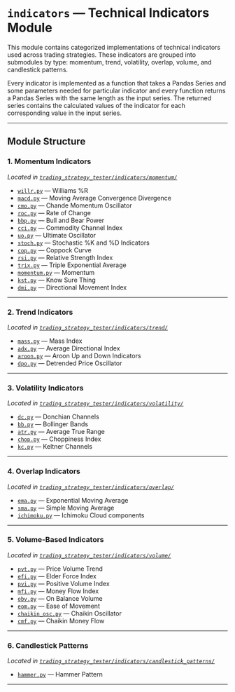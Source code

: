 
# `indicators` — Technical Indicators Module

This module contains categorized implementations of technical indicators used across trading strategies. These indicators are grouped into submodules by type: momentum, trend, volatility, overlap, volume, and candlestick patterns.

Every indicator is implemented as a function that takes a Pandas Series and some parameters needed for particular indicator and every function returns a Pandas Series with the same length as the input series. The returned series contains the calculated values of the indicator for each corresponding value in the input series.

---

## Module Structure

### 1. Momentum Indicators
*Located in [`trading_strategy_tester/indicators/momentum/`](../../../trading_strategy_tester/indicators/momentum)*

- [`willr.py`](../../../trading_strategy_tester/indicators/momentum/willr.py) — Williams %R
- [`macd.py`](../../../trading_strategy_tester/indicators/momentum/macd.py) — Moving Average Convergence Divergence
- [`cmo.py`](../../../trading_strategy_tester/indicators/momentum/cmo.py) — Chande Momentum Oscillator
- [`roc.py`](../../../trading_strategy_tester/indicators/momentum/roc.py) — Rate of Change
- [`bbp.py`](../../../trading_strategy_tester/indicators/momentum/bbp.py) — Bull and Bear Power
- [`cci.py`](../../../trading_strategy_tester/indicators/momentum/cci.py) — Commodity Channel Index
- [`uo.py`](../../../trading_strategy_tester/indicators/momentum/uo.py) — Ultimate Oscillator
- [`stoch.py`](../../../trading_strategy_tester/indicators/momentum/stoch.py) — Stochastic %K and %D Indicators
- [`cop.py`](../../../trading_strategy_tester/indicators/momentum/cop.py) — Coppock Curve
- [`rsi.py`](../../../trading_strategy_tester/indicators/momentum/rsi.py) — Relative Strength Index
- [`trix.py`](../../../trading_strategy_tester/indicators/momentum/trix.py) — Triple Exponential Average
- [`momentum.py`](../../../trading_strategy_tester/indicators/momentum/momentum.py) — Momentum
- [`kst.py`](../../../trading_strategy_tester/indicators/momentum/kst.py) — Know Sure Thing
- [`dmi.py`](../../../trading_strategy_tester/indicators/momentum/dmi.py) — Directional Movement Index

---

### 2. Trend Indicators
*Located in [`trading_strategy_tester/indicators/trend/`](../../../trading_strategy_tester/indicators/trend)*

- [`mass.py`](../../../trading_strategy_tester/indicators/trend/mass.py) — Mass Index
- [`adx.py`](../../../trading_strategy_tester/indicators/trend/adx.py) — Average Directional Index
- [`aroon.py`](../../../trading_strategy_tester/indicators/trend/aroon.py) — Aroon Up and Down Indicators
- [`dpo.py`](../../../trading_strategy_tester/indicators/trend/dpo.py) — Detrended Price Oscillator

---

### 3. Volatility Indicators
*Located in [`trading_strategy_tester/indicators/volatility/`](../../../trading_strategy_tester/indicators/volatility)*

- [`dc.py`](../../../trading_strategy_tester/indicators/volatility/dc.py) — Donchian Channels
- [`bb.py`](../../../trading_strategy_tester/indicators/volatility/bb.py) — Bollinger Bands
- [`atr.py`](../../../trading_strategy_tester/indicators/volatility/atr.py) — Average True Range
- [`chop.py`](../../../trading_strategy_tester/indicators/volatility/chop.py) — Choppiness Index
- [`kc.py`](../../../trading_strategy_tester/indicators/volatility/kc.py) — Keltner Channels

---

### 4. Overlap Indicators
*Located in [`trading_strategy_tester/indicators/overlap/`](../../../trading_strategy_tester/indicators/overlap)*

- [`ema.py`](../../../trading_strategy_tester/indicators/overlap/ema.py) — Exponential Moving Average
- [`sma.py`](../../../trading_strategy_tester/indicators/overlap/sma.py) — Simple Moving Average
- [`ichimoku.py`](../../../trading_strategy_tester/indicators/overlap/ichimoku.py) — Ichimoku Cloud components

---

### 5. Volume-Based Indicators
*Located in [`trading_strategy_tester/indicators/volume/`](../../../trading_strategy_tester/indicators/volume)*

- [`pvt.py`](../../../trading_strategy_tester/indicators/volume/pvt.py) — Price Volume Trend
- [`efi.py`](../../../trading_strategy_tester/indicators/volume/efi.py) — Elder Force Index
- [`pvi.py`](../../../trading_strategy_tester/indicators/volume/pvi.py) — Positive Volume Index
- [`mfi.py`](../../../trading_strategy_tester/indicators/volume/mfi.py) — Money Flow Index
- [`obv.py`](../../../trading_strategy_tester/indicators/volume/obv.py) — On Balance Volume
- [`eom.py`](../../../trading_strategy_tester/indicators/volume/eom.py) — Ease of Movement
- [`chaikin_osc.py`](../../../trading_strategy_tester/indicators/volume/chaikin_osc.py) — Chaikin Oscillator
- [`cmf.py`](../../../trading_strategy_tester/indicators/volume/cmf.py) — Chaikin Money Flow

---

### 6. Candlestick Patterns
*Located in [`trading_strategy_tester/indicators/candlestick_patterns/`](../../../trading_strategy_tester/indicators/candlestick_patterns/)*

- [`hammer.py`](../../../trading_strategy_tester/indicators/candlestick_patterns/hammer.py) — Hammer Pattern

---
